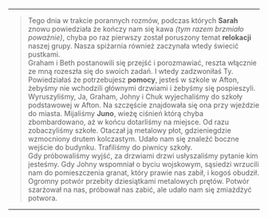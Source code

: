 
---
> Tego dnia w trakcie porannych rozmów, podczas których **Sarah** znowu powiedziała że kończy nam się kawa *(tym razem brzmiało poważnie)*, chyba po raz pierwszy został poruszony temat **relokacji** naszej grupy. Nasza spiżarnia również zaczynała wtedy świecić pustkami. <br> 
> Graham i Beth postanowili się przejść i porozmawiać, reszta włącznie ze mną rozeszła się do swoich zadań. I wtedy zadzwoniłaś Ty. Powiedziałaś że potrzebujesz **pomocy**, jesteś w szkole w Afton, żebyśmy nie wchodzili głównymi drzwiami i żebyśmy się pospieszyli. <br>
> Wyruszyliśmy, Ja, Graham, Johny i Chuk wyjechaliśmy do szkoły podstawowej w Afton. Na szczęście znajdowała się ona przy wjeździe do miasta. Mijaliśmy **Juno**, wieżę ciśnień którą chyba zbombardowano, aż w końcu dotarliśmy na miejsce. Od razu zobaczyliśmy szkołe. 
> Otaczał ją metalowy płot, gdzieniegdzie wzmocniony drutem kolczastym. Udało nam się znaleźć boczne wejście do budynku. Trafiliśmy do piwnicy szkoły. <br>
> Gdy próbowaliśmy wyjść, za drzwiami drzwi usłyszaliśmy pytanie kim jesteśmy. Gdy Johny wspomniał o byciu wojskowym, sąsiedzi wrzucili nam do pomieszczenia granat, który prawie nas zabił, i kogoś obudził. Ogromny potwór przebity dziesiątkami metalowych prętów. Potwór szarżował na nas, próbował nas zabić, ale udało nam się zmiażdżyć potwora. 
---